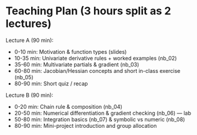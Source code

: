 # Teaching Plan (3 hours split as 2 lectures)

Lecture A (90 min):
- 0-10 min: Motivation & function types (slides)
- 10-35 min: Univariate derivative rules + worked examples (nb_02)
- 35-60 min: Multivariate partials & gradient (nb_03)
- 60-80 min: Jacobian/Hessian concepts and short in-class exercise (nb_05)
- 80-90 min: Short quiz / recap

Lecture B (90 min):
- 0-20 min: Chain rule & composition (nb_04)
- 20-50 min: Numerical differentiation & gradient checking (nb_06) — lab
- 50-80 min: Integration basics (nb_07) & symbolic vs numeric (nb_08)
- 80-90 min: Mini-project introduction and group allocation